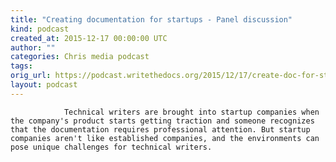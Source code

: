 ```yaml
---
title: "Creating documentation for startups - Panel discussion"
kind: podcast
created_at: 2015-12-17 00:00:00 UTC
author: ""
categories: Chris media podcast
tags: 
orig_url: https://podcast.writethedocs.org/2015/12/17/create-doc-for-startups/
layout: podcast
---
```


                Technical writers are brought into startup companies when the company's product starts getting traction and someone recognizes that the documentation requires professional attention. But startup companies aren't like established companies, and the environments can pose unique challenges for technical writers.
            